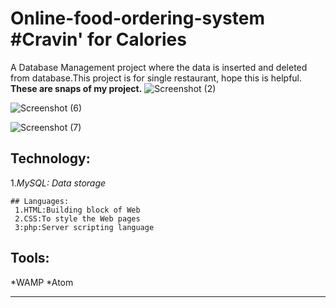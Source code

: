 # Online-food-ordering-system #Cravin' for Calories
A Database Management project where the data is inserted and deleted from database.This project is for single restaurant, hope this is helpful.  
**These are snaps of my project.**
![Screenshot (2)](https://user-images.githubusercontent.com/53393606/86209805-f8148300-bb90-11ea-9115-b2fe0cbccb00.png)

![Screenshot (6)](https://user-images.githubusercontent.com/53393606/86210073-8f79d600-bb91-11ea-9a5c-0be2e8d8471b.png)

![Screenshot (7)](https://user-images.githubusercontent.com/53393606/86209960-4cb7fe00-bb91-11ea-8796-07855f8451ed.png)  

## Technology:
 1.*MySQL: Data storage*

```
## Languages:
 1.HTML:Building block of Web
 2.CSS:To style the Web pages 
 3:php:Server scripting language
```  
## Tools:
*WAMP
*Atom

---
